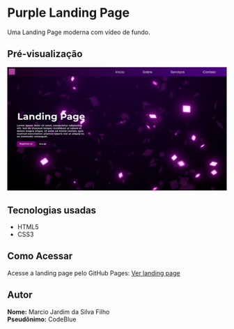 # Purple Landing Page

Uma Landing Page moderna com vídeo de fundo.

## Pré-visualização

![Preview da landing page](img/preview.png)

## Tecnologias usadas

- HTML5
- CSS3

## Como Acessar

Acesse a landing page pelo GitHub Pages:
[Ver landing page](https://codeblue00s.github.io/purple-landing-page/)

## Autor

**Nome:** Marcio Jardim da Silva Filho<br>
**Pseudônimo:** CodeBlue